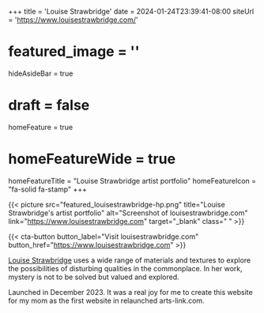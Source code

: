 +++
title = 'Louise Strawbridge'
date = 2024-01-24T23:39:41-08:00
siteUrl = 'https://www.louisestrawbridge.com/'
# featured_image = ''
hideAsideBar = true
# draft = false
homeFeature = true
# homeFeatureWide = true
homeFeatureTitle = "Louise Strawbridge artist portfolio"
homeFeatureIcon = "fa-solid fa-stamp"
+++

{{< picture src="featured_louisestrawbridge-hp.png" title="Louise Strawbridge's artist portfolio" alt="Screenshot of louisestrawbridge.com" link="https://www.louisestrawbridge.com" target="_blank" class=" " >}}

{{< cta-button button_label="Visit louisestrawbridge.com" button_href="https://www.louisestrawbridge.com" >}}
<!--more-->

[Louise Strawbridge](https://www.louisestrawbridge.com) uses a wide range of materials and textures to explore the possibilities of disturbing qualities in the commonplace. In her work, mystery is not to be solved but valued and explored.

Launched in December 2023. It was a real joy for me to create this website for my mom as the first website in relaunched arts-link.com.